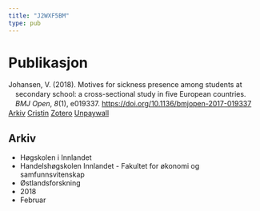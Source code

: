 ```yaml
---
title: "J2WXF5BM"
type: pub
---
```

<h1>Publikasjon</h1>
<article id="csl-bib-container-J2WXF5BM" class="csl-bib-container">
  <div class="csl-bib-body" style="line-height: 1.35; padding-left: 1em; text-indent:-1em;">
  <div class="csl-entry">Johansen, V. (2018). Motives for sickness presence among students at secondary school: a cross-sectional study in five European countries. <i>BMJ Open</i>, <i>8</i>(1), e019337. <a href="https://doi.org/10.1136/bmjopen-2017-019337">https://doi.org/10.1136/bmjopen-2017-019337</a></div>
</div>
  <div class="csl-bib-buttons">
    <a href="#taxonomy-article-J2WXF5BM" class="csl-bib-button">Arkiv</a>
    <a href alt="Cristin URL" class="csl-bib-button">Cristin</a>
    <a href alt="Zotero URL" class="csl-bib-button">Zotero</a>
    <a href="https://bmjopen.bmj.com/content/bmjopen/8/1/e019337.full.pdf" class="csl-bib-button">Unpaywall</a>
  </div>
  <div id="csl-bib-meta-container-J2WXF5BM"></div>
</article>
<div id="csl-bib-meta-J2WXF5BM" class="csl-bib-meta">
  <article id="taxonomy-article-J2WXF5BM" class="taxonomy-article">
    <h1>Arkiv</h1>
    <ul>
      <li>Høgskolen i Innlandet</li>
      <li>Handelshøgskolen Innlandet - Fakultet for økonomi og samfunnsvitenskap</li>
      <li>Østlandsforskning</li>
      <li>2018</li>
      <li>Februar</li>
    </ul>
  </article>
</div>
